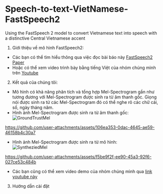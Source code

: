 # Speech-to-text-VietNamese-FastSpeech2
Using the FastSpeech 2 model to convert Vietnamese text into speech with a distinctive Central Vietnamese accent
1. Giới thiệu về mô hình FastSpeech2:
  - Các bạn có thể tìm hiểu thông qua việc đọc bài báo này [FastSpeech2 Paper](https://arxiv.org/abs/2006.04558)
  - Hoặc có thể xem video trình bày bằng tiếng Việt của nhóm chúng mình trên [Youtube](https://youtu.be/-n-oN0bqxRo)
2. Kết quả của chúng tôi: 
  - Mô hình có khả năng phân tích và tổng hợp Mel-Spectrogram gần như tương đương với Mel-Spectrogram được sinh ra từ âm thanh gốc. Giọng nói được sinh ra từ các Mel-Spectrogram đó có thể nghe rõ các chữ cái, số, ngày tháng năm.
  - Hình ảnh Mel-Spectrogram được sinh ra từ âm thanh gốc: \
     ![GroundTrustMel](https://github.com/user-attachments/assets/b4c595c0-6774-4ba4-8e2c-7b5a0bc8e464)


https://github.com/user-attachments/assets/106ea353-0dac-4645-ae59-46158b4c30a7


  - Hình ảnh Mel-Spectrogram được sinh ra từ mô hình: \
    ![SyntheziedMel](https://github.com/user-attachments/assets/73a7ca9e-ec92-47f4-b161-ba0c32ef8717)

https://github.com/user-attachments/assets/f5be9f2f-ee90-45a3-92f6-027ce53c484b


  - Các bạn cũng có thể xem video demo của nhóm chúng mình qua [link youtube này](https://youtu.be/mmN39XVUyDs)
3. Hướng dẫn cài đặt 
